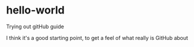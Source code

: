 # hello-world
Trying out gitHub guide

I think it's a good starting point, to get a feel of what really is GitHub about  
